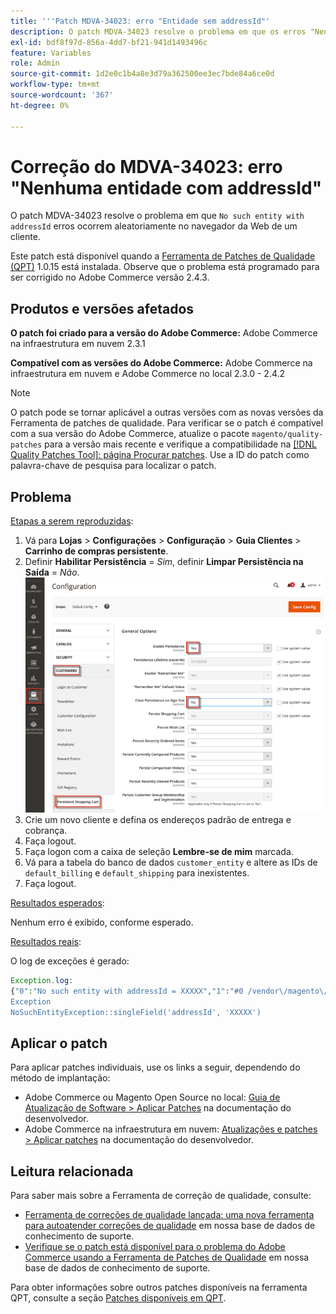```yaml
---
title: '''Patch MDVA-34023: erro "Entidade sem addressId"'
description: O patch MDVA-34023 resolve o problema em que os erros "Nenhuma entidade com addressId" ocorrem aleatoriamente no navegador da Web de um cliente.
exl-id: bdf8f97d-856a-4dd7-bf21-941d1493496c
feature: Variables
role: Admin
source-git-commit: 1d2e0c1b4a8e3d79a362500ee3ec7bde84a6ce0d
workflow-type: tm+mt
source-wordcount: '367'
ht-degree: 0%

---
```


# Correção do MDVA-34023: erro &quot;Nenhuma entidade com addressId&quot;

O patch MDVA-34023 resolve o problema em que `No such entity with addressId` erros ocorrem aleatoriamente no navegador da Web de um cliente.

Este patch está disponível quando a [Ferramenta de Patches de Qualidade (QPT)](/help/announcements/adobe-commerce-announcements/magento-quality-patches-released-new-tool-to-self-serve-quality-patches.md) 1.0.15 está instalada. Observe que o problema está programado para ser corrigido no Adobe Commerce versão 2.4.3.

## Produtos e versões afetados

**O patch foi criado para a versão do Adobe Commerce:** Adobe Commerce na infraestrutura em nuvem 2.3.1

**Compatível com as versões do Adobe Commerce:** Adobe Commerce na infraestrutura em nuvem e Adobe Commerce no local 2.3.0 - 2.4.2

>[!NOTE]
>
>O patch pode se tornar aplicável a outras versões com as novas versões da Ferramenta de patches de qualidade. Para verificar se o patch é compatível com a sua versão do Adobe Commerce, atualize o pacote `magento/quality-patches` para a versão mais recente e verifique a compatibilidade na [[!DNL Quality Patches Tool]: página Procurar patches](https://devdocs.magento.com/quality-patches/tool.html#patch-grid). Use a ID do patch como palavra-chave de pesquisa para localizar o patch.

## Problema

<u>Etapas a serem reproduzidas</u>:

1. Vá para **Lojas** > **Configurações** > **Configuração** > **Guia Clientes** > **Carrinho de compras persistente**.
1. Definir **Habilitar Persistência** = *Sim*, definir **Limpar Persistência na Saída** = *Não*.    ![persistent_shopping_cart_magento_2.4.1.png](/help/support-tools/patches-available-in-qpt-tool/assets/persistent_shopping_cart_magento_2.4.1.png)
1. Crie um novo cliente e defina os endereços padrão de entrega e cobrança.
1. Faça logout.
1. Faça logon com a caixa de seleção **Lembre-se de mim** marcada.
1. Vá para a tabela do banco de dados `customer_entity` e altere as IDs de `default_billing` e `default_shipping` para inexistentes.
1. Faça logout.

<u>Resultados esperados</u>:

Nenhum erro é exibido, conforme esperado.

<u>Resultados reais</u>:

O log de exceções é gerado:

```php
Exception.log:
{"0":"No such entity with addressId = XXXXX","1":"#0 /vendor\/magento\/module-customer\/Model\/AddressRegistry.php(49): Magento\\Framework
Exception
NoSuchEntityException::singleField('addressId', 'XXXXX')
```

## Aplicar o patch

Para aplicar patches individuais, use os links a seguir, dependendo do método de implantação:

* Adobe Commerce ou Magento Open Source no local: [Guia de Atualização de Software > Aplicar Patches](https://devdocs.magento.com/guides/v2.4/comp-mgr/patching/mqp.html) na documentação do desenvolvedor.
* Adobe Commerce na infraestrutura em nuvem: [Atualizações e patches > Aplicar patches](https://devdocs.magento.com/cloud/project/project-patch.html) na documentação do desenvolvedor.

## Leitura relacionada

Para saber mais sobre a Ferramenta de correção de qualidade, consulte:

* [Ferramenta de correções de qualidade lançada: uma nova ferramenta para autoatender correções de qualidade](/help/announcements/adobe-commerce-announcements/magento-quality-patches-released-new-tool-to-self-serve-quality-patches.md) em nossa base de dados de conhecimento de suporte.
* [Verifique se o patch está disponível para o problema do Adobe Commerce usando a Ferramenta de Patches de Qualidade](/help/support-tools/patches-available-in-qpt-tool/check-patch-for-magento-issue-with-magento-quality-patches.md) em nossa base de dados de conhecimento de suporte.

Para obter informações sobre outros patches disponíveis na ferramenta QPT, consulte a seção [Patches disponíveis em QPT](https://support.magento.com/hc/en-us/sections/360010506631-Patches-available-in-QPT-tool-).
